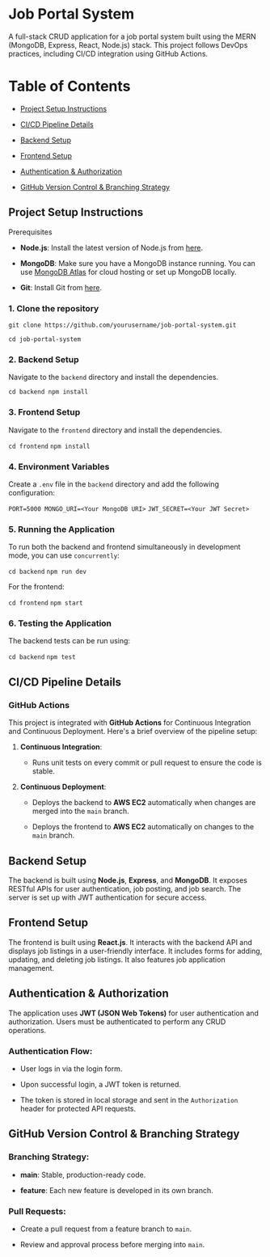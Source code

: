 # Job Portal System

A full-stack CRUD application for a job portal system built using the MERN (MongoDB, Express, React, Node.js) stack. This project follows DevOps practices, including CI/CD integration using GitHub Actions.


# Table of Contents
-   [Project Setup Instructions](#project-setup-instructions)
    
-   [CI/CD Pipeline Details](#cicd-pipeline-details)
    
-   [Backend Setup](###backend-setup)
    
-   [Frontend Setup](#frontend-setup)
    
-   [Authentication & Authorization](#authentication-authorization)
    
-   [GitHub Version Control & Branching Strategy](#github-version-control-branching-strategy)

## Project Setup Instructions

Prerequisites

-   **Node.js**: Install the latest version of Node.js from [here](https://nodejs.org/).
    
-   **MongoDB**: Make sure you have a MongoDB instance running. You can use [MongoDB Atlas](https://www.mongodb.com/cloud/atlas) for cloud hosting or set up MongoDB locally.
    
-   **Git**: Install Git from [here](https://git-scm.com/).
### 1. Clone the repository

`git clone https://github.com/yourusername/job-portal-system.git`

`cd job-portal-system`

### 2. Backend Setup
Navigate to the `backend` directory and install the dependencies.

`cd backend
npm install`


### 3. Frontend Setup

Navigate to the `frontend` directory and install the dependencies.

`cd frontend`
`npm install`
### 4. Environment Variables

Create a `.env` file in the `backend` directory and add the following configuration:


`PORT=5000
MONGO_URI=<Your MongoDB URI>`
`JWT_SECRET=<Your JWT Secret>`
### 5. Running the Application

To run both the backend and frontend simultaneously in development mode, you can use `concurrently`:

`cd backend`
`npm run dev`

For the frontend:

`cd frontend`
`npm start`
### 6. Testing the Application

The backend tests can be run using:

`cd backend`
`npm test` 

## CI/CD Pipeline Details


### GitHub Actions

This project is integrated with **GitHub Actions** for Continuous Integration and Continuous Deployment. Here's a brief overview of the pipeline setup:

1.  **Continuous Integration**:
    
    -   Runs unit tests on every commit or pull request to ensure the code is stable.
        
        
2.  **Continuous Deployment**:
    
    -   Deploys the backend to **AWS EC2** automatically when changes are merged into the `main` branch.
        
    -  Deploys the frontend to **AWS EC2** automatically on changes to the `main` branch.
   
## Backend Setup

The backend is built using **Node.js**, **Express**, and **MongoDB**. It exposes RESTful APIs for user authentication, job posting, and job search. The server is set up with JWT authentication for secure access.

## Frontend Setup

The frontend is built using **React.js**. It interacts with the backend API and displays job listings in a user-friendly interface. It includes forms for adding, updating, and deleting job listings. It also features job application management.

## Authentication & Authorization

The application uses **JWT (JSON Web Tokens)** for user authentication and authorization. Users must be authenticated to perform any CRUD operations.

### Authentication Flow:

-   User logs in via the login form.
    
-   Upon successful login, a JWT token is returned.
    
-   The token is stored in local storage and sent in the `Authorization` header for protected API requests.

## GitHub Version Control & Branching Strategy

### Branching Strategy:

-   **main**: Stable, production-ready code.
    
-   **feature**: Each new feature is developed in its own branch.
   
### Pull Requests:

-   Create a pull request from a feature branch to `main`.
    
-   Review and approval process before merging into `main`.
